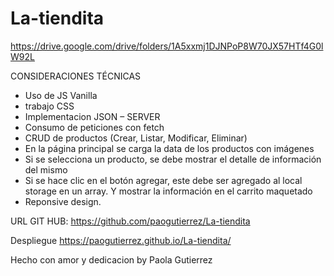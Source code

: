 # La-tiendita

https://drive.google.com/drive/folders/1A5xxmj1DJNPoP8W70JX57HTf4G0lW92L

CONSIDERACIONES TÉCNICAS
- Uso de JS Vanilla
- trabajo CSS 
- Implementacion JSON – SERVER
- Consumo de peticiones con fetch 
- CRUD de productos (Crear, Listar, Modificar, Eliminar)
- En la página principal se carga la data de los productos con imágenes
- Si se selecciona un producto, se debe mostrar el detalle de información del mismo
-  Si se hace clic en el botón agregar, este debe ser agregado al local storage en un array. Y
mostrar la información en el carrito maquetado
- Reponsive design.


URL GIT HUB: https://github.com/paogutierrez/La-tiendita

Despliegue
https://paogutierrez.github.io/La-tiendita/


Hecho con amor y dedicacion by Paola Gutierrez
